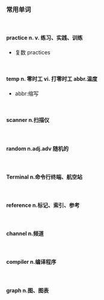 ### 常用单词

<br>

#### practice  n. v. 练习、实践、训练 

- 复数 practices

<br>

#### temp   n. 零时工 vi. 打零时工 abbr.温度

- abbr:缩写

<br>

#### scanner    n.扫描仪

<br>

#### random     n.adj.adv 随机的

<br>

#### Terminal   n.命令行终端、航空站

<br>

#### reference  n.标记、索引、参考

<br>

#### channel    n.频道

<br>

#### compiler    n.编译程序

<br>

#### graph    n.图、图表
